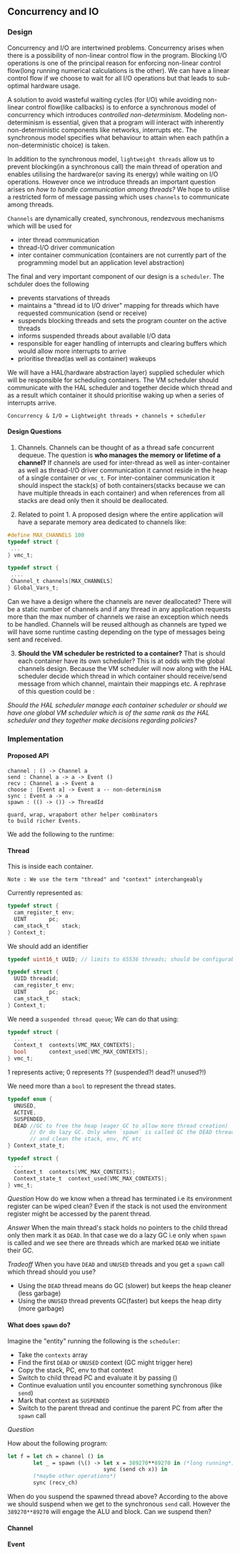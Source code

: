 ## Concurrency and IO

### Design

Concurrency and I/O are intertwined problems. Concurrency arises when there is a possibility of non-linear control flow in the program. Blocking I/O operations is one of the principal reason for enforcing non-linear control flow(long running numerical calculations is the other). We can have a linear control flow if we choose to wait for all I/O operations but that leads to sub-optimal hardware usage.

A solution to avoid wasteful waiting cycles (for I/O) while avoiding non-linear control flow(like callbacks) is to enforce a synchronous model of concurrency which introduces *controlled non-determinism*. Modeling non-determinism is essential, given that a program will interact with inherently non-deterministic components like networks, interrupts etc. The synchronous model specifies what behaviour to attain when each path(in a non-deterministic choice) is taken. 

In addition to the synchronous model, `lightweight threads` allow us to prevent blocking(in a synchronous call) the main thread of operation and enables utilising the hardware(or saving its energy) while waiting on I/O operations. However once we introduce threads an important question arises on *how to handle communication among threads?* We hope to utilise a restricted form of message passing which uses `channels` to communicate among threads.

`Channels` are dynamically created, synchronous, rendezvous mechanisms which will be used for
- inter thread communication
- thread-I/O driver communication
- inter container communication (containers are not currently part of the programming model but an application level abstraction)

The final and very important component of our design is a `scheduler`. The schduler does the following
- prevents starvations of threads
- maintains a "thread id to I/O driver" mapping for threads which have requested communication (send or receive)
- suspends blocking threads and sets the program counter on the active threads
- informs suspended threads about available I/O data
- responsible for eager handling of interrupts and clearing buffers which would allow more interrupts to arrive
- prioritise thread(as well as container) wakeups

We will have a HAL(hardware abstraction layer) supplied scheduler which will be responsible for scheduling containers. The VM scheduler should communicate with the HAL scheduler and together decide which thread and as a result which container it should prioritise waking up when a series of interrupts arrive. 

```
Concurrency & I/O = Lightweight threads + channels + scheduler
```

#### Design Questions
1. Channels. Channels can be thought of as a thread safe concurrent dequeue. The question is **who manages the memory or lifetime of a channel?** If channels are used for inter-thread as well as inter-container as well as thread-I/O driver communication it cannot reside in the heap of a single container or `vmc_t`. For inter-container communication it should inspect the stack(s) of both containers(stacks because we can have multiple threads in each container) and when references from all stacks are dead only then it should be deallocated.

2. Related to point 1. A proposed design where the entire application will have a separate memory area dedicated to channels like:

```C
#define MAX_CHANNELS 100
typedef struct {
 ...
} vmc_t;

typedef struct {
 ....
 Channel_t channels[MAX_CHANNELS]
} Global_Vars_t;

```

Can we have a design where the channels are never deallocated? There will be a static number of channels and if any thread in any application requests more than the max number of channels we raise an exception which needs to be handled. Channels will be reused although as channels are typed we will have some runtime casting depending on the type of messages being sent and received.

3. **Should the VM scheduler be restricted to a container?** That is should each container have its own scheduler? This is at odds with the global channels design. Because the VM scheduler will now along with the HAL scheduler decide which thread in which container should receive/send message from which channel, maintain their mappings etc. A rephrase of this question could be :

*Should the HAL scheduler manage each container scheduler or should we have one global VM scheduler which is of the same rank as the HAL scheduler and they together make decisions regarding policies?*


### Implementation

#### Proposed API

```
channel : () -> Channel a
send : Channel a -> a -> Event ()
recv : Channel a -> Event a
choose : [Event a] -> Event a -- non-determinism
sync : Event a -> a
spawn : (() -> ()) -> ThreadId

guard, wrap, wrapabort other helper combinators
to build richer Events.
```

We add the following to the runtime:

#### Thread

This is inside each container.

```
Note : We use the term "thread" and "context" interchangeably
```

Currently represented as:

```C
typedef struct {
  cam_register_t env;
  UINT       pc;
  cam_stack_t    stack;
} Context_t;

```

We should add an identifier

```C
typedef uint16_t UUID; // limits to 65536 threads; should be configurable

typedef struct {
  UUID threadid;
  cam_register_t env;
  UINT       pc;
  cam_stack_t    stack;
} Context_t;

```

We need a `suspended thread queue`; We can do that using:

```C
typedef struct {
  ...
  Context_t  contexts[VMC_MAX_CONTEXTS];
  bool       context_used[VMC_MAX_CONTEXTS];
} vmc_t;

```

1 represents active; 0 represents ?? (suspended?! dead?! unused?!)

We need more than a `bool` to represent the thread states.

```C
typedef enum {
  UNUSED,
  ACTIVE,
  SUSPENDED,
  DEAD //GC to free the heap (eager GC to allow more thread creation)
       // Or do lazy GC. Only when `spawn` is called GC the DEAD threads stack pointers
       // and clean the stack, env, PC etc
} Context_state_t;

typedef struct {
  ...
  Context_t  contexts[VMC_MAX_CONTEXTS];
  Context_state_t  context_used[VMC_MAX_CONTEXTS];
} vmc_t;

```

*Question*
How do we know when a thread has terminated i.e its environment register can be wiped clean? Even if the stack is not used the environment register might be accessed by the parent thread.

*Answer*
When the main thread's stack holds no pointers to the child thread only then mark it as `DEAD`. In that case we do a lazy GC i.e only when `spawn` is called and we see there are threads which are marked `DEAD` we initiate their GC. 

*Tradeoff* 
When you have `DEAD` and `UNUSED` threads and you get a `spawn` call which thread should you use?
- Using the `DEAD` thread means do GC (slower) but keeps the heap cleaner (less garbage)
- Using the `UNUSED` thread prevents GC(faster) but keeps the heap dirty (more garbage)

#### What does `spawn` do?

Imagine the "entity" running the following is the `scheduler`:

- Take the `contexts` array 
- Find the first `DEAD` or `UNUSED` context (GC might trigger here)
- Copy the stack, PC, env to that context
- Switch to child thread PC and evaluate it by passing ()
- Continue evaluation until you encounter something synchronous (like `send`)
- Mark that context as `SUSPENDED`
- Switch to the parent thread and continue the parent PC from after the `spawn` call

*Question*

How about the following program:
```OCaml
let f = let ch = channel () in
        let _ = spawn (\() -> let x = 389270**89270 in (*long running*)
                              sync (send ch x)) in
        (*maybe other operations*)
        sync (recv_ch)
```
When do you suspend the spawned thread above? According to the above we should suspend when we get to the synchronous `send` call. However the `389270**89270` will engage the ALU and block. Can we suspend then?

#### Channel

#### Event
